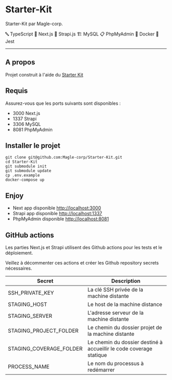 # Starter-Kit

Starter-Kit par Magle-corp.

🔤 TypeScript  🚀 Next.js  🎩 Strapi.js  🏗 MySQL  📋 PhpMyAdmin  🐋 Docker 🧪 Jest

___

## A propos

Projet construit à l'aide du [Starter Kit](https://github.com/Magle-corp/starter-kit)

## Requis

Assurez-vous que les ports suivants sont disponibles :
- 3000 Next.js
- 1337 Strapi
- 3306 MySQL
- 8081 PhpMyAdmin

## Installer le projet

```shell
git clone git@github.com:Magle-corp/Starter-Kit.git
cd Starter-Kit
git submodule init
git submodule update
cp .env.example
docker-compose up
```

## Enjoy

- Next app disponible [http://localhost:3000](http://localhost:3000)
- Strapi app disponible [http://localhost:1337](http://localhost:1337)
- PhpMyAdmin disponible [http://localhost:8081](http://localhost:8081)

## GitHub actions

Les parties Next.js et Strapi utilisent des Github actions pour les tests et le déploiement.

Veillez à décommenter ces actions et créer les Github repository secrets nécessaires.

| Secret   | Description                                                         |    
|----------|---------------------------------------------------------------------|
| SSH_PRIVATE_KEY | La clé SSH privée de la machine distante                            |
| STAGING_HOST | Le host de la machine distance                                      |
| STAGING_SERVER | L'adresse serveur de la machine distante                            |
| STAGING_PROJECT_FOLDER | Le chemin du dossier projet de la machine distante                  |
| STAGING_COVERAGE_FOLDER | Le chemin du dossier destiné à accueillir le code coverage statique |
| PROCESS_NAME | Le nom du processus à redémarrer                                    |
